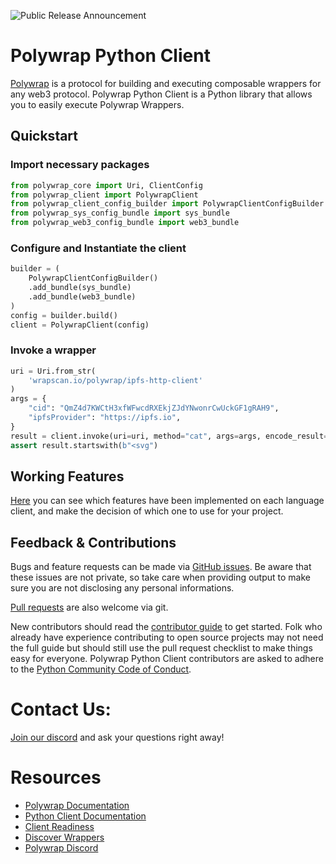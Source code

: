 ![Public Release Announcement](https://user-images.githubusercontent.com/5522128/177473887-2689cf25-7937-4620-8ca5-17620729a65d.png)

# Polywrap Python Client

[Polywrap](https://polywrap.io) is a protocol for building and executing composable wrappers for any web3 protocol. Polywrap Python Client is a Python library that allows you to easily execute Polywrap Wrappers.

## Quickstart

### Import necessary packages

```python
from polywrap_core import Uri, ClientConfig
from polywrap_client import PolywrapClient
from polywrap_client_config_builder import PolywrapClientConfigBuilder
from polywrap_sys_config_bundle import sys_bundle
from polywrap_web3_config_bundle import web3_bundle
```

### Configure and Instantiate the client
```python
builder = (
    PolywrapClientConfigBuilder()
    .add_bundle(sys_bundle)
    .add_bundle(web3_bundle)
)
config = builder.build()
client = PolywrapClient(config)
```

### Invoke a wrapper

```python
uri = Uri.from_str(
    'wrapscan.io/polywrap/ipfs-http-client'
)
args = {
    "cid": "QmZ4d7KWCtH3xfWFwcdRXEkjZJdYNwonrCwUckGF1gRAH9",
    "ipfsProvider": "https://ipfs.io",
}
result = client.invoke(uri=uri, method="cat", args=args, encode_result=False)
assert result.startswith(b"<svg")
```

## Working Features

[Here](https://github.com/polywrap/client-test-harness) you can see which features have been implemented on each language client, and make the decision of which one to use for your project.

## Feedback & Contributions
Bugs and feature requests can be made via [GitHub issues](https://github.com/polywrap/python-client/issues). Be aware that these issues are not private, so take care when providing output to make sure you are not disclosing any personal informations.

[Pull requests](https://github.com/polywrap/python-client/pulls) are also welcome via git.

New contributors should read the [contributor guide](./CONTRIBUTING.md) to get started.
Folk who already have experience contributing to open source projects may not need the full guide but should still use the pull request checklist to make things easy for everyone.
Polywrap Python Client contributors are asked to adhere to the [Python Community Code of Conduct](https://www.python.org/psf/conduct/).

# Contact Us:

[Join our discord](https://discord.polywrap.io) and ask your questions right away!

# Resources

- [Polywrap Documentation](https://docs.polywrap.io)
- [Python Client Documentation](https://polywrap-client.rtfd.io)
- [Client Readiness](https://github.com/polywrap/client-readiness)
- [Discover Wrappers](https://wrapscan.io)
- [Polywrap Discord](https://discord.polywrap.io)
